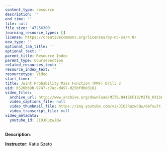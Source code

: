 ```yaml
---
content_type: resource
description: ''
end_time: ''
file: null
file_size: '47256300'
learning_resource_types: []
license: https://creativecommons.org/licenses/by-nc-sa/4.0/
ocw_type: ''
optional_tab_title: ''
optional_text: ''
parent_title: Resource Index
parent_type: CourseSection
related_resources_text: ''
resource_index_text: ''
resourcetype: Video
start_time: ''
title: Joint Probability Mass Function (PMF) Drill 2
uid: b526bb8b-9747-c7ac-d497-d25bfdb03181
video_files:
  archive_url: http://www.archive.org/download/MIT6.041SCF13/MIT6_041SCF13_Joint_PMF_Drill2_300k.mp4
  video_captions_file: null
  video_thumbnail_file: https://img.youtube.com/vi/JIOJRuzwJQw/default.jpg
  video_transcript_file: null
video_metadata:
  youtube_id: JIOJRuzwJQw
---
```


**Description**:

**Instructor**: Katie Szeto

